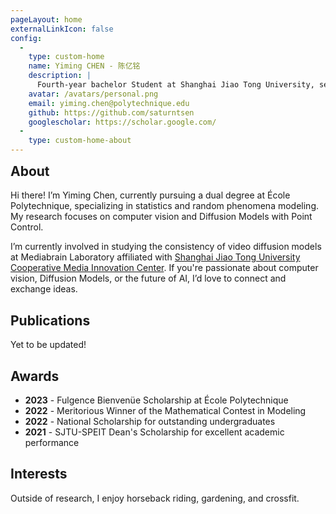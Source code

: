 ```yaml
---
pageLayout: home
externalLinkIcon: false
config:
  -
    type: custom-home
    name: Yiming CHEN - 陈亿铭
    description: |
      Fourth-year bachelor Student at Shanghai Jiao Tong University, second year of dual degree at École Polytechnique.
    avatar: /avatars/personal.png
    email: yiming.chen@polytechnique.edu
    github: https://github.com/saturntsen
    googlescholar: https://scholar.google.com/
  -
    type: custom-home-about
---
```



<h2 style="margin-top:0; border-top: 1px solid var(--vp-c-border);"> About </h2>

Hi there! I’m Yiming Chen, currently pursuing a dual degree at École Polytechnique, specializing in statistics and random phenomena modeling. My research focuses on computer vision and Diffusion Models with Point Control.

I’m currently involved in studying the consistency of video diffusion models at Mediabrain Laboratory affiliated with [Shanghai Jiao Tong University Cooperative Media Innovation Center](https://cmic.sjtu.edu.cn/CN/Default.aspx). If you're passionate about computer vision, Diffusion Models, or the future of AI, I’d love to connect and exchange ideas.

<h2> Publications </h2>

Yet to be updated!

<h2> Awards </h2>

- **2023** - Fulgence Bienvenüe Scholarship at École Polytechnique
- **2022** - Meritorious Winner of the Mathematical Contest in Modeling
- **2022** - National Scholarship for outstanding undergraduates
- **2021** - SJTU-SPEIT Dean's Scholarship for excellent academic performance

<h2> Interests </h2>

Outside of research, I enjoy horseback riding, gardening, and crossfit.